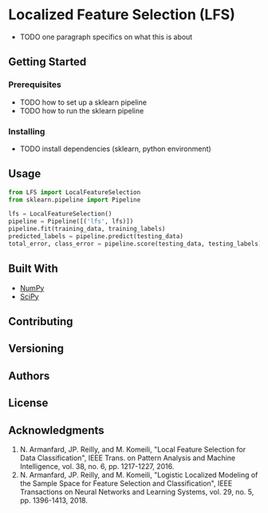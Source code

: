 # Localized Feature Selection (LFS)

- TODO one paragraph specifics on what this is about

## Getting Started

### Prerequisites
- TODO how to set up a sklearn pipeline
- TODO how to run the sklearn pipeline

### Installing
- TODO install dependencies (sklearn, python environment)

## Usage

```python
from LFS import LocalFeatureSelection
from sklearn.pipeline import Pipeline

lfs = LocalFeatureSelection()
pipeline = Pipeline([('lfs', lfs)])
pipeline.fit(training_data, training_labels)
predicted_labels = pipeline.predict(testing_data)
total_error, class_error = pipeline.score(testing_data, testing_labels)
```

## Built With
- [NumPy](https://numpy.org/)
- [SciPy](https://www.scipy.org/)

## Contributing

## Versioning

## Authors

## License

## Acknowledgments

1. N. Armanfard, JP. Reilly, and M. Komeili, "Local Feature Selection for Data Classification", IEEE Trans. on Pattern Analysis and Machine Intelligence, vol. 38, no. 6, pp. 1217-1227, 2016.
2. N. Armanfard, JP. Reilly, and M. Komeili, "Logistic Localized Modeling of the Sample Space for Feature Selection and Classification", IEEE Transactions on Neural Networks and Learning Systems, vol. 29, no. 5, pp. 1396-1413, 2018.